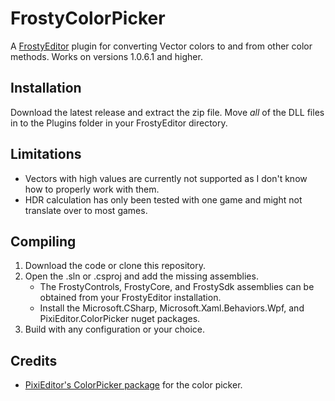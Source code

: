 # FrostyColorPicker
A [FrostyEditor](https://github.com/CadeEvs/FrostyToolsuite) plugin for converting Vector colors to and from other color methods. Works on versions 1.0.6.1 and higher.

## Installation
Download the latest release and extract the zip file. Move *all* of the DLL files in to the Plugins folder in your FrostyEditor directory.

## Limitations
* Vectors with high values are currently not supported as I don't know how to properly work with them.
* HDR calculation has only been tested with one game and might not translate over to most games.

## Compiling
1) Download the code or clone this repository.
2) Open the .sln or .csproj and add the missing assemblies.
	- The FrostyControls, FrostyCore, and FrostySdk assemblies can be obtained from your FrostyEditor installation.
	- Install the Microsoft.CSharp, Microsoft.Xaml.Behaviors.Wpf, and PixiEditor.ColorPicker nuget packages.
3) Build with any configuration or your choice.

## Credits
* [PixiEditor's ColorPicker package](https://github.com/PixiEditor/ColorPicker) for the color picker.